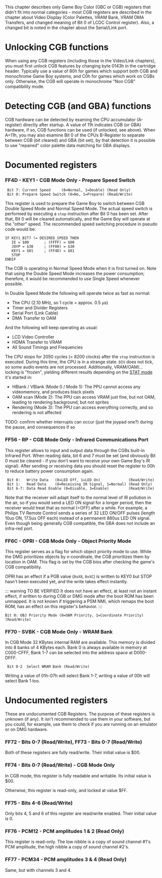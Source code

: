 This chapter describes only Game Boy Color (GBC or CGB) registers that didn't
fit into normal categories - most CGB registers are described in the
chapter about Video Display (Color Palettes, VRAM Bank, VRAM DMA
Transfers, and changed meaning of Bit 0 of LCDC Control register). Also,
a changed bit is noted in the chapter about the Serial/Link port.

# Unlocking CGB functions

When using any CGB registers (including those in the Video/Link
chapters), you must first unlock CGB features by changing byte 0143h in
the cartridge header. Typically use a value of 80h for games which
support both CGB and monochrome Game Boy systems, and C0h for games which work
on CGBs only. Otherwise, the CGB will operate in monochrome "Non CGB"
compatibility mode.

# Detecting CGB (and GBA) functions

CGB hardware can be detected by examing the CPU accumulator (A-register)
directly after startup. A value of 11h indicates CGB (or GBA) hardware,
if so, CGB functions can be used (if unlocked, see above). When A=11h,
you may also examine Bit 0 of the CPUs B-Register to separate between
CGB (bit cleared) and GBA (bit set), by that detection it is possible to
use "repaired" color palette data matching for GBA displays.

# Documented registers

### FF4D - KEY1 - CGB Mode Only - Prepare Speed Switch

```
 Bit 7: Current Speed     (0=Normal, 1=Double) (Read Only)
 Bit 0: Prepare Speed Switch (0=No, 1=Prepare) (Read/Write)
```

This register is used to prepare the Game Boy to switch between CGB
Double Speed Mode and Normal Speed Mode. The actual speed switch is
performed by executing a `stop` instruction after Bit 0 has been set. After
that, Bit 0 will be cleared automatically, and the Game Boy will operate
at the "other" speed. The recommended speed switching procedure in
pseudo code would be:

```
IF KEY1_BIT7 != DESIRED_SPEED THEN
   IE = $00       ; (FFFF) = $00
   JOYP = $30     ; (FF00) = $30
   KEY1 = $01     ; (FF4D) = $01
   STOP
ENDIF
```

The CGB is operating in Normal Speed Mode when it is first turned on. Note
that using the Double Speed Mode increases the power consumption; therefore, it
would be recommended to use Single Speed whenever possible.

In Double Speed Mode the following will operate twice as fast as normal:

- The CPU (2.10 MHz, so 1 cycle = approx. 0.5 µs)
- Timer and Divider Registers
- Serial Port (Link Cable)
- DMA Transfer to OAM

And the following will keep operating as usual:

- LCD Video Controller
- HDMA Transfer to VRAM
- All Sound Timings and Frequencies

The CPU stops for 2050 cycles (= 8200 clocks) after the `stop` instruction is
executed. During this time, the CPU is in a strange state. `DIV` does not tick, so
*some* audio events are not processed. Additionally, VRAM/OAM/... locking is "frozen", yielding
different results depending on the [STAT mode](#lcd-status-register) it's started in:

- HBlank / VBlank (Mode 0 / Mode 1): The PPU cannot access any videomemory, and produces black pixels
- OAM scan (Mode 2): The PPU can access VRAM just fine, but not OAM, leading to rendering background, but not sprites
- Rendering (Mode 3): The PPU can access everything correctly, and so rendering is not affected

TODO: confirm whether interrupts can occur (just the joypad one?) during the pause, and consequences if so

### FF56 - RP - CGB Mode Only - Infrared Communications Port

This register allows to input and output data through the CGBs built-in
Infrared Port. When reading data, bit 6 and 7 must be set (and obviously
Bit 0 must be cleared - if you don't want to receive your own Game Boy's
IR signal). After sending or receiving data you should reset the
register to 00h to reduce battery power consumption again.

```
 Bit 0:   Write Data   (0=LED Off, 1=LED On)             (Read/Write)
 Bit 1:   Read Data    (0=Receiving IR Signal, 1=Normal) (Read Only)
 Bit 6-7: Data Read Enable (0=Disable, 3=Enable)         (Read/Write)
```

Note that the receiver will adapt itself to the normal level of IR
pollution in the air, so if you would send a LED ON signal for a longer
period, then the receiver would treat that as normal (=OFF) after a
while. For example, a Philips TV Remote Control sends a series of 32 LED
ON/OFF pulses (length 10us ON, 17.5us OFF each) instead of a permanent
880us LED ON signal. Even though being generally CGB compatible, the GBA
does not include an infra-red port.

### FF6C - OPRI - CGB Mode Only - Object Priority Mode

This register serves as a flag for which object priority mode to use. While
the DMG prioritizes objects by x-coordinate, the CGB prioritizes them by
location in OAM. This flag is set by the CGB bios after checking the game's CGB compatibility.

OPRI has an effect if a PGB value (`0xX8`, `0xXC`) is written to KEY0 but STOP hasn't been executed yet, and the write takes effect instantly.

::: warning TO BE VERIFIED
It does not have an effect, at least not an instant effect, if written to during CGB or DMG mode after the boot ROM has been unmapped.
It is not known if triggering a PSM NMI, which remaps the boot ROM, has an effect on this register's behavior.
:::

```
Bit 0: OBJ Priority Mode (0=OAM Priority, 1=Coordinate Priority) (Read/Write)
```

### FF70 - SVBK - CGB Mode Only - WRAM Bank

In CGB Mode 32 KBytes internal RAM are available. This memory is divided
into 8 banks of 4 KBytes each. Bank 0 is always available in memory at
C000-CFFF, Bank 1-7 can be selected into the address space at D000-DFFF.

```
 Bit 0-2  Select WRAM Bank (Read/Write)
```

Writing a value of 01h-07h will select Bank 1-7, writing a value of 00h
will select Bank 1 too.

# Undocumented registers

These are undocumented CGB Registers. The purpose of these registers is
unknown (if any). It isn't recommended to use them in your software,
but you could, for example, use them to check if you are running on an
emulator or on DMG hardware.

### FF72 - Bits 0-7 (Read/Write), FF73 - Bits 0-7 (Read/Write)

Both of these registers are fully read/write. Their initial value is
$00.

### FF74 - Bits 0-7 (Read/Write) - CGB Mode Only

In CGB mode, this register is fully readable and writable. Its initial
value is $00.

Otherwise, this register is read-only, and locked at value $FF.

### FF75 - Bits 4-6 (Read/Write)

Only bits 4, 5 and 6 of this register are read/write enabled. Their
initial value is 0.

### FF76 - PCM12 - PCM amplitudes 1 & 2 (Read Only)

This register is read-only. The low nibble is a copy of sound channel
\#1's PCM amplitude, the high nibble a copy of sound channel \#2's.

### FF77 - PCM34 - PCM amplitudes 3 & 4 (Read Only)

Same, but with channels 3 and 4.

